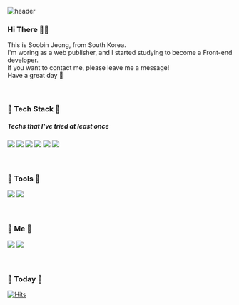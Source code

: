 <!--
**ttubin/ttubin** is a ✨ _special_ ✨ repository because its `README.md` (this file) appears on your GitHub profile.

Here are some ideas to get you started:

- 🔭 I’m currently working on ...
- 🌱 I’m currently learning ...
- 👯 I’m looking to collaborate on ...
- 🤔 I’m looking for help with ...
- 💬 Ask me about ...
- 📫 How to reach me: ...
- 😄 Pronouns: ...
- ⚡ Fun fact: ...
-->

![header](https://capsule-render.vercel.app/api?type=waving&color=gradient&customColorList=21,22,23,24&height=250&section=header&text=TTUBIN&fontSize=48&fontAlign=85&animation=twinkling)
### Hi There 👋🏻
This is Soobin Jeong, from South Korea. <br>
I'm woring as a web publisher, and I started studying to become a Front-end developer. <br>
If you want to contact me, please leave me a message! <br>
Have a great day 🥰
<br>
<br>
<br>
### 🥨 Tech Stack 🥨
##### Techs that I've tried at least once
<img src="https://img.shields.io/badge/HTML5-E34F26?style=flat-square&logo=HTML5&logoColor=white"/>&nbsp;<img src="https://img.shields.io/badge/CSS3-1572B6?style=flat-square&logo=CSS3&logoColor=white"/>&nbsp;<img src="https://img.shields.io/badge/Sass-CC6699?style=flat-square&logo=Sass&logoColor=white"/>&nbsp;<img src="https://img.shields.io/badge/JavaScript-F7DF1E?style=flat-square&logo=JavaScript&logoColor=white"/>&nbsp;<img src="https://img.shields.io/badge/jQuery-0769AD?style=flat-square&logo=jQuery&logoColor=white"/>&nbsp;<img src="https://img.shields.io/badge/Vue.js-4FC08D?style=flat-square&logo=Vue.js&logoColor=white"/>
<br>
<br>
<br>
### 🥨 Tools 🥨
<img src="https://img.shields.io/badge/VisualStudioCode-007ACC?style=flat-square&logo=VisualStudioCode&logoColor=white"/>&nbsp;<img src="https://img.shields.io/badge/Git-F05032?style=flat-square&logo=Git&logoColor=white"/>
<br>
<br>
<br>
### 🥨 Me 🥨
<img src="https://img.shields.io/badge/Gmail-EA4335?style=flat-square&logo=Gmail&logoColor=white"/>&nbsp;<img src="https://img.shields.io/badge/Instagram-E4405F?style=flat-square&logo=Instagram&logoColor=white"/>
<br>
<br>
<br>
### 🥨 Today 🥨
[![Hits](https://hits.seeyoufarm.com/api/count/incr/badge.svg?url=https%3A%2F%2Fgithub.com%2Fttubin%2Fhit-counter&count_bg=%2386B463&title_bg=%23333333&icon=github.svg&icon_color=%23E7E7E7&title=HITS&edge_flat=true)](https://hits.seeyoufarm.com)
